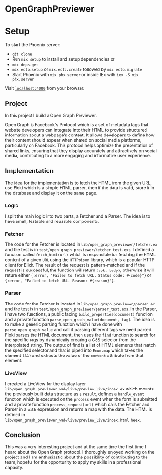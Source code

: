 # OpenGraphPreviewer

# Setup

To start the Phoenix server:

  * `git clone`
  * Run `mix setup` to install and setup dependencies
  or
  * `mix deps.get`
  * `mix ecto.setup` or `mix.ecto.create` followed by `mix ecto.migrate`
  * Start Phoenix with `mix phx.server` or inside IEx with `iex -S mix phx.server`

Visit [`localhost:4000`](http://localhost:4000) from your browser.

## Project

In this project I build a Open Graph Previewer.

Open Graph is Facebook's Protocol which is a set of metadata tags that website developers can integrate into their HTML to provide structured information about a webpage's content. It allows developers to define how their content should appear when shared on social media platforms, particularly on Facebook. This protocol helps optimize the presentation of shared links, ensuring that they display accurately and attractively on social media, contributing to a more engaging and informative user experience.

## Implementation

The idea for the implementation is to fetch the HTML from the given URL, use Floki which is a simple HTML parser, then if the data is valid, store it in the database and display it on the same page.

### Logic

I split the main logic into two parts, a Fetcher and a Parser. The idea is to have small, testable and reusable components.

### Fetcher

The code for the Fetcher is located in `lib/open_graph_previewer/fetcher.ex` and the test is in `test/open_graph_previewer/fetcher_test.exs`.
I defined a function called `fetch_html(url)` which is responsible for fetching the HTML content of a given `URL` using the `HTTPoison` library, which is a popular HTTP client for Elixir. The result of the request is pattern-matched and if the request is successful, the function will return `{:ok, body}`, otherwise it will return either `{:error, "Failed to fetch URL. Status code: #{code}"}` or `{:error, "Failed to fetch URL. Reason: #{reason}"}`.

### Parser
The code for the Fetcher is located in `lib/open_graph_previewer/parser.ex` and the test is in `test/open_graph_previewer/parser_test.exs`.
In the Parser, I have two functions, a public facing `build_properties(document)` function and a private function `parse_open_graph_value(document, tag)`. The idea is to make a generic parsing function which I have done with `parse_open_graph_value` and call it passing different tags we need parsed. Floki parses the HTML document, then uses the `find` function to search for the specific tags by dynamically creating a CSS selector from the interpolated string. The output of find is a list of HTML elements that match the specified selector and that is piped into `Enum.map` which takes the element `(&1)` and extracts the value of the `content` attribute from that element.

### LiveView
I created a LiveView for the display layer `lib/open_graph_previewer_web/live/preview_live/index.ex` which mounts the previously built data structure as a `result`, defines a `handle_event` function which is executed on the `process` event when the form is submitted and a private function `process_request(url)` which calls the Fetcher and Parser in a `with` expression and returns a map with the data. The HTML is defined in `lib/open_graph_previewer_web/live/preview_live/index.html.heex`.

## Conclusion
This was a very interesting project and at the same time the first time I heard about the Open Graph protocol. I thoroughly enjoyed working on the project and I am enthusiastic about the possibility of contributing to the team, hopeful for the opportunity to apply my skills in a professional capacity.
